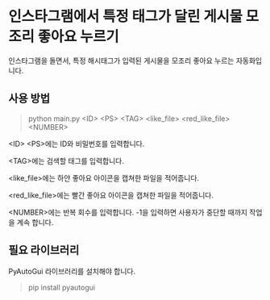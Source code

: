 # 인스타그램에서 특정 태그가 달린 게시물 모조리 좋아요 누르기

인스타그램을 돌면서, 특정 해시태그가 입력된 게시물을 모조리 좋아요 누르는 자동화입니다.

## 사용 방법
> python main.py <ID\> <PS\> <TAG\> <like_file\> <red_like_file\> <NUMBER\>


<ID\> <PS\>에는 ID와 비밀번호를 입력합니다.

<TAG\>에는 검색할 태그를 입력합니다.

<like_file\>에는 하얀 좋아요 아이콘을 캡쳐한 파일을 적어줍니다.

<red_like_file\>에는 빨간 좋아요 아이콘을 캡쳐한 파일을 적어줍니다.

<NUMBER\>에는 반복 회수를 입력합니다. -1을 입력하면 사용자가 중단할 때까지 작업을 계속 합니다.


## 필요 라이브러리
PyAutoGui 라이브러리를 설치해야 합니다.

> pip install pyautogui

